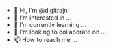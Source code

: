 - 👋 Hi, I’m @digitrajni
- 👀 I’m interested in ...
- 🌱 I’m currently learning ...
- 💞️ I’m looking to collaborate on ...
- 📫 How to reach me ...

<!---
digitrajni/digitrajni is a ✨ special ✨ repository because its `README.md` (this file) appears on your GitHub profile.
You can click the Preview link to take a look at your changes.
--->
